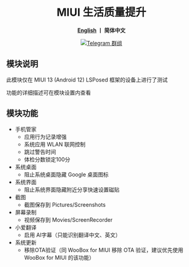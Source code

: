 <div align="center">
   <h1>MIUI 生活质量提升</h1>
   <p>
       <b><a href="https://github.com/Xposed-Modules-Repo/io.github.chsbuffer.miuihelper/blob/main/README_EN.md">English</a>  丨 简体中文</b>
   </p>
   <a href="https://t.me/miuiqol"><img alt="Telegram 群组" src="https://img.shields.io/badge/Join-Telegram-blue.svg?logo=telegram"></a>
</div>

## 模块说明
此模块仅在 MIUI 13 (Android 12) LSPosed 框架的设备上进行了测试

功能的详细描述可在模块设置内查看

## 模块功能
- 手机管家
  - 应用行为记录增强
  - 系统应用 WLAN 联网控制
  - 跳过警告时间
  - 体检分数锁定100分
- 系统桌面
  - 阻止系统桌面隐藏 Google 桌面图标
- 系统界面
  - 阻止系统界面隐藏附近分享快速设置磁贴
- 截图
  - 截图保存到 Pictures/Screenshots
- 屏幕录制
  - 视频保存到 Movies/ScreenRecorder
- 小爱翻译
  - 启用 AI字幕（只能识别翻译中文、英文）
- 系统更新
  - 移除OTA验证（同 WooBox for MIUI 移除 OTA 验证，建议优先使用 WooBox for MIUI 的该功能）